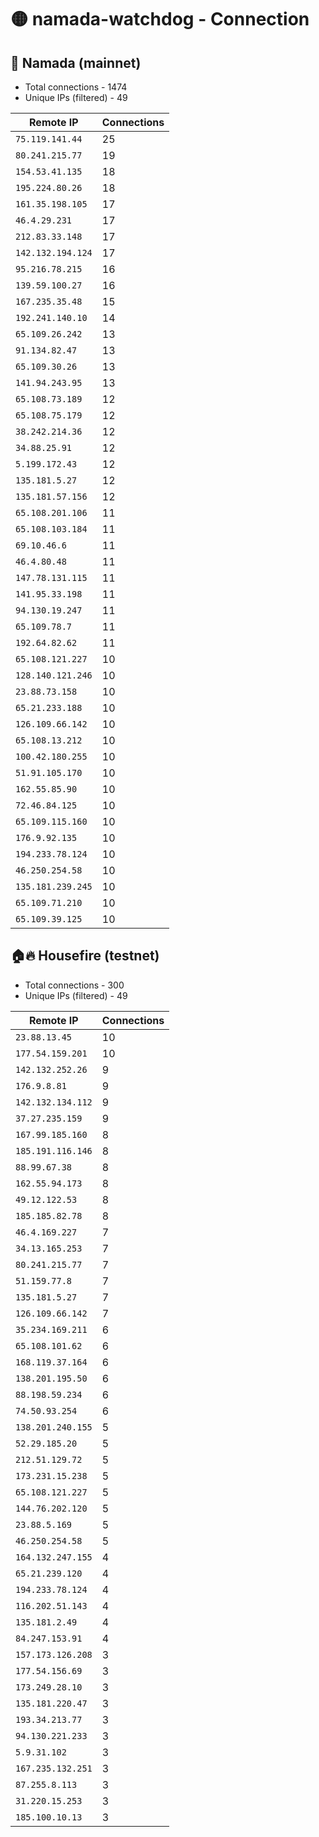 # 🟡 namada-watchdog - Connection

## 🚀 Namada (mainnet)
- Total connections - 1474
- Unique IPs (filtered) - 49

| Remote IP | Connections |
|-----------|-------------|
| `75.119.141.44` | 25 |
| `80.241.215.77` | 19 |
| `154.53.41.135` | 18 |
| `195.224.80.26` | 18 |
| `161.35.198.105` | 17 |
| `46.4.29.231` | 17 |
| `212.83.33.148` | 17 |
| `142.132.194.124` | 17 |
| `95.216.78.215` | 16 |
| `139.59.100.27` | 16 |
| `167.235.35.48` | 15 |
| `192.241.140.10` | 14 |
| `65.109.26.242` | 13 |
| `91.134.82.47` | 13 |
| `65.109.30.26` | 13 |
| `141.94.243.95` | 13 |
| `65.108.73.189` | 12 |
| `65.108.75.179` | 12 |
| `38.242.214.36` | 12 |
| `34.88.25.91` | 12 |
| `5.199.172.43` | 12 |
| `135.181.5.27` | 12 |
| `135.181.57.156` | 12 |
| `65.108.201.106` | 11 |
| `65.108.103.184` | 11 |
| `69.10.46.6` | 11 |
| `46.4.80.48` | 11 |
| `147.78.131.115` | 11 |
| `141.95.33.198` | 11 |
| `94.130.19.247` | 11 |
| `65.109.78.7` | 11 |
| `192.64.82.62` | 11 |
| `65.108.121.227` | 10 |
| `128.140.121.246` | 10 |
| `23.88.73.158` | 10 |
| `65.21.233.188` | 10 |
| `126.109.66.142` | 10 |
| `65.108.13.212` | 10 |
| `100.42.180.255` | 10 |
| `51.91.105.170` | 10 |
| `162.55.85.90` | 10 |
| `72.46.84.125` | 10 |
| `65.109.115.160` | 10 |
| `176.9.92.135` | 10 |
| `194.233.78.124` | 10 |
| `46.250.254.58` | 10 |
| `135.181.239.245` | 10 |
| `65.109.71.210` | 10 |
| `65.109.39.125` | 10 |

## 🏠🔥 Housefire (testnet)

- Total connections - 300
- Unique IPs (filtered) - 49

| Remote IP | Connections |
|-----------|-------------|
| `23.88.13.45` | 10 |
| `177.54.159.201` | 10 |
| `142.132.252.26` | 9 |
| `176.9.8.81` | 9 |
| `142.132.134.112` | 9 |
| `37.27.235.159` | 9 |
| `167.99.185.160` | 8 |
| `185.191.116.146` | 8 |
| `88.99.67.38` | 8 |
| `162.55.94.173` | 8 |
| `49.12.122.53` | 8 |
| `185.185.82.78` | 8 |
| `46.4.169.227` | 7 |
| `34.13.165.253` | 7 |
| `80.241.215.77` | 7 |
| `51.159.77.8` | 7 |
| `135.181.5.27` | 7 |
| `126.109.66.142` | 7 |
| `35.234.169.211` | 6 |
| `65.108.101.62` | 6 |
| `168.119.37.164` | 6 |
| `138.201.195.50` | 6 |
| `88.198.59.234` | 6 |
| `74.50.93.254` | 6 |
| `138.201.240.155` | 5 |
| `52.29.185.20` | 5 |
| `212.51.129.72` | 5 |
| `173.231.15.238` | 5 |
| `65.108.121.227` | 5 |
| `144.76.202.120` | 5 |
| `23.88.5.169` | 5 |
| `46.250.254.58` | 5 |
| `164.132.247.155` | 4 |
| `65.21.239.120` | 4 |
| `194.233.78.124` | 4 |
| `116.202.51.143` | 4 |
| `135.181.2.49` | 4 |
| `84.247.153.91` | 4 |
| `157.173.126.208` | 3 |
| `177.54.156.69` | 3 |
| `173.249.28.10` | 3 |
| `135.181.220.47` | 3 |
| `193.34.213.77` | 3 |
| `94.130.221.233` | 3 |
| `5.9.31.102` | 3 |
| `167.235.132.251` | 3 |
| `87.255.8.113` | 3 |
| `31.220.15.253` | 3 |
| `185.100.10.13` | 3 |

